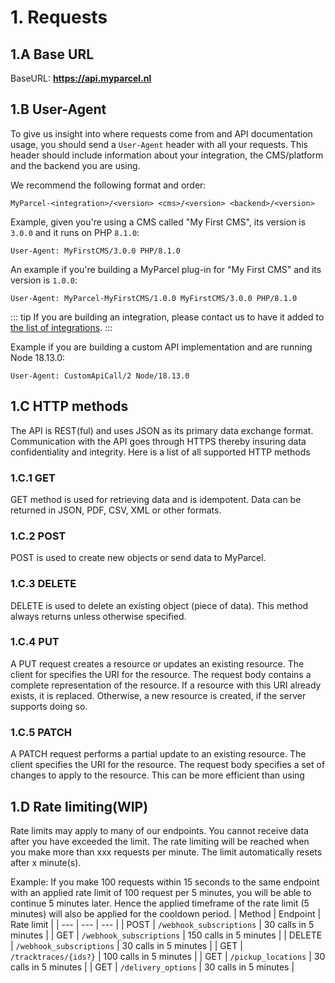 # 1. Requests

## 1.A Base URL

BaseURL: **https://api.myparcel.nl**

## 1.B User-Agent

To give us insight into where requests come from and API documentation usage, you should send a `User-Agent` header with all your requests. This header should include information about your integration, the  CMS/platform and the backend you are using.

We recommend the following format and order:

```
MyParcel-<integration>/<version> <cms>/<version> <backend>/<version>
```

Example, given you're using a CMS called "My First CMS", its version is `3.0.0` and it runs on PHP `8.1.0`:

```
User-Agent: MyFirstCMS/3.0.0 PHP/8.1.0
```

An example if you're building a MyParcel plug-in for "My First CMS" and its version is `1.0.0`:

```
User-Agent: MyParcel-MyFirstCMS/1.0.0 MyFirstCMS/3.0.0 PHP/8.1.0
```

::: tip
If you are building an integration, please contact us to have it added to [the list of integrations](/integrations).
:::

Example if you are building a custom API implementation and are running Node 18.13.0: 

```
User-Agent: CustomApiCall/2 Node/18.13.0
```

## 1.C HTTP methods

The API is REST(ful) and uses JSON as its primary data exchange format.
Communication with the API goes through HTTPS thereby insuring data
confidentiality and integrity. Here is a list of all supported HTTP methods

### 1.C.1 GET

GET method is used for retrieving data and is idempotent. Data can be returned
in JSON, PDF, CSV, XML or other formats.

### 1.C.2 POST

POST is used to create new objects or send data to MyParcel.

### 1.C.3 DELETE

DELETE is used to delete an existing object (piece of data). This method always
returns <Http code=204 /> unless otherwise specified.

### 1.C.4 PUT

A PUT request creates a resource or updates an existing resource. The client for 
specifies the URI for the resource. The request body contains a complete
representation of the resource. If a resource with this URI already exists, it
is replaced. Otherwise, a new resource is created, if the server supports doing
so.

### 1.C.5 PATCH

A PATCH request performs a partial update to an existing resource.
The client specifies the URI for the resource. The request body specifies a set
of changes to apply to the resource. This can be more efficient than using

## 1.D Rate limiting(WIP)

Rate limits may apply to many of our endpoints. You cannot receive data after
you have exceeded the limit. The rate limiting will be reached when you make
more than xxx requests per minute. The limit automatically resets after x
minute(s).

Example: If you make 100 requests within 15 seconds to the same endpoint with an
applied rate limit of 100 request per 5 minutes, you will be able to continue 5
minutes later. Hence the applied timeframe of the rate limit (5 minutes) will
also be applied for the cooldown period.
| Method | Endpoint                     | Rate limit             |
| ---    | ---                          | ---                    |
| POST   | `/webhook_subscriptions` | 30 calls in 5 minutes  |
| GET    | `/webhook_subscriptions` | 150 calls in 5 minutes |
| DELETE | `/webhook_subscriptions` | 30 calls in 5 minutes  |
| GET    | `/tracktraces/{ids?}`    | 100 calls in 5 minutes |
| GET    | `/pickup_locations`      | 30 calls in 5 minutes  |
| GET    | `/delivery_options`      | 30 calls in 5 minutes  |
